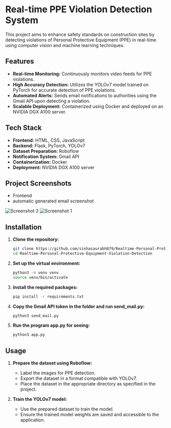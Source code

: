 
# Real-time PPE Violation Detection System

This project aims to enhance safety standards on construction sites by detecting violations of Personal Protective Equipment (PPE) in real-time using computer vision and machine learning techniques.

## Features

- **Real-time Monitoring:** Continuously monitors video feeds for PPE violations.
- **High Accuracy Detection:** Utilizes the YOLOv7 model trained on PyTorch for accurate detection of PPE violations.
- **Automated Alerts:** Sends email notifications to authorities using the Gmail API upon detecting a violation.
- **Scalable Deployment:** Containerized using Docker and deployed on an NVIDIA DGX A100 server.

## Tech Stack

- **Frontend:** HTML, CSS, JavaScript
- **Backend:** Flask, PyTorch, YOLOv7
- **Dataset Preparation:** Roboflow
- **Notification System:** Gmail API
- **Containerization:** Docker
- **Deployment:** NVIDIA DGX A100 server


## Project Screenshots
- Frontend
- automatic generated email screenshot 

![Screenshot 2](https://github.com/sinhasaurabh079/Realtime-Personal-Protective-Equipment-Violation-Detection/blob/main/Images/Screenshot%20from%202024-04-05%2016-49-23.png)
![Screenshot 1](https://github.com/sinhasaurabh079/Realtime-Personal-Protective-Equipment-Violation-Detection/blob/main/Images/IMG_20240629_143111.jpg)

## Installation

1. **Clone the repository:**
    ```sh
    git clone https://github.com/sinhasaurabh079/Realtime-Personal-Protective-Equipment-Violation-Detection.git
    cd Realtime-Personal-Protective-Equipment-Violation-Detection
    ```

2. **Set up the virtual environment:**
    ```sh
    python3 -m venv venv
    source venv/bin/activate
    ```

3. **Install the required packages:**
    ```sh
    pip install -r requirements.txt
    ```

4. **Copy the Gmail API token in the folder and run send_mail.py:**
    ```sh
    python3 send_mail.py
    ```
5. **Run the program app.py for seeing:**
    ```sh
    python3 app.py
    ```


## Usage

1. **Prepare the dataset using Roboflow:**
    - Label the images for PPE detection.
    - Export the dataset in a format compatible with YOLOv7.
    - Place the dataset in the appropriate directory as specified in the project.

2. **Train the YOLOv7 model:**
    - Use the prepared dataset to train the model.
    - Ensure the trained model weights are saved and accessible to the application.


